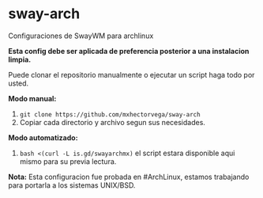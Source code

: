 # sway-arch
Configuraciones de SwayWM para archlinux

**Esta config debe ser aplicada de preferencia posterior a una instalacion limpia.**

Puede clonar el repositorio manualmente o ejecutar un script haga todo por usted. 

**Modo manual:**
1. ```git clone https://github.com/mxhectorvega/sway-arch```
2. Copiar cada directorio y archivo segun sus necesidades.

**Modo automatizado:**
1. ```bash <(curl -L is.gd/swayarchmx)``` el script estara disponible aqui mismo para su previa lectura.

**Nota:**
Esta configuracion fue probada en #ArchLinux, estamos trabajando para portarla a los sistemas UNIX/BSD.